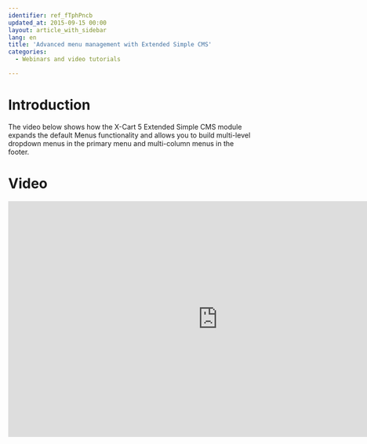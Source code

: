 ```yaml
---
identifier: ref_fTphPncb
updated_at: 2015-09-15 00:00
layout: article_with_sidebar
lang: en
title: 'Advanced menu management with Extended Simple CMS'
categories:
  - Webinars and video tutorials

---
```



# Introduction

The video below shows how the X-Cart 5 Extended Simple CMS module expands the default Menus functionality and allows you to build multi-level dropdown menus in the primary menu and multi-column menus in the footer.

# Video

<iframe class="youtube-player" type="text/html" style="width: 853px; height: 480px" src="https://www.youtube.com/embed/_HNK2PRr_Io" frameborder="0"></iframe>